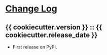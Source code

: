 # [Change Log](http://keepachangelog.com)

## {{ cookiecutter.version }} :: {{ cookiecutter.release_date }}

- First release on PyPI.
